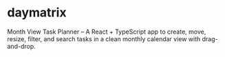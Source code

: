 # daymatrix

Month View Task Planner – A React + TypeScript app to create, move, resize, filter, and search tasks in a clean monthly calendar view with drag-and-drop.
